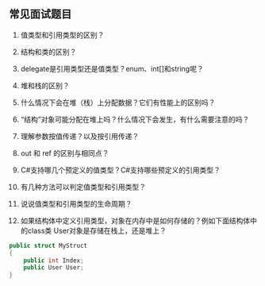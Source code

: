 ## 常见面试题目

1. 值类型和引用类型的区别？

2. 结构和类的区别？

3. delegate是引用类型还是值类型？enum、int[]和string呢？

4. 堆和栈的区别？

5. 什么情况下会在堆（栈）上分配数据？它们有性能上的区别吗？

6. “结构”对象可能分配在堆上吗？什么情况下会发生，有什么需要注意的吗？

7. 理解参数按值传递？以及按引用传递？

8. out 和 ref 的区别与相同点？

9. C#支持哪几个预定义的值类型？C#支持哪些预定义的引用类型？

10. 有几种方法可以判定值类型和引用类型？

11. 说说值类型和引用类型的生命周期？

12. 如果结构体中定义引用类型，对象在内存中是如何存储的？例如下面结构体中的class类 User对象是存储在栈上，还是堆上？
```C#
public struct MyStruct 
{ 
    public int Index; 
    public User User; 
}
```
